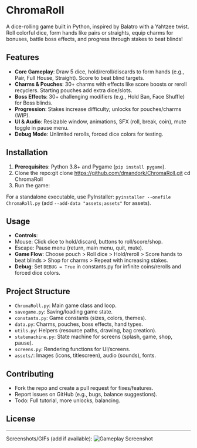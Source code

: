 # ChromaRoll

A dice-rolling game built in Python, inspired by Balatro with a Yahtzee twist. Roll colorful dice, form hands like pairs or straights, equip charms for bonuses, battle boss effects, and progress through stakes to beat blinds!

## Features
- **Core Gameplay**: Draw 5 dice, hold/reroll/discards to form hands (e.g., Pair, Full House, Straight). Score to beat blind targets.
- **Charms & Pouches**: 30+ charms with effects like score boosts or reroll recyclers. Starting pouches add extra dice/slots.
- **Boss Effects**: 30+ challenging modifiers (e.g., Hold Ban, Face Shuffle) for Boss blinds.
- **Progression**: Stakes increase difficulty; unlocks for pouches/charms (WIP).
- **UI & Audio**: Resizable window, animations, SFX (roll, break, coin), mute toggle in pause menu.
- **Debug Mode**: Unlimited rerolls, forced dice colors for testing.

## Installation
1. **Prerequisites**: Python 3.8+ and Pygame (`pip install pygame`).
2. Clone the repo:git clone https://github.com/dmandork/ChromaRoll.git
cd ChromaRoll
3. Run the game:

For a standalone executable, use PyInstaller: `pyinstaller --onefile ChromaRoll.py` (add `--add-data "assets;assets"` for assets).

## Usage
- **Controls**:
- Mouse: Click dice to hold/discard, buttons to roll/score/shop.
- Escape: Pause menu (return, main menu, quit, mute).
- **Game Flow**: Choose pouch > Roll dice > Hold/reroll > Score hands to beat blinds > Shop for charms > Repeat with increasing stakes.
- **Debug**: Set `DEBUG = True` in constants.py for infinite coins/rerolls and forced dice colors.

## Project Structure
- `ChromaRoll.py`: Main game class and loop.
- `savegame.py`: Saving/loading game state.
- `constants.py`: Game constants (sizes, colors, themes).
- `data.py`: Charms, pouches, boss effects, hand types.
- `utils.py`: Helpers (resource paths, drawing, bag creation).
- `statemachine.py`: State machine for screens (splash, game, shop, pause).
- `screens.py`: Rendering functions for UI/screens.
- `assets/`: Images (icons, titlescreen), audio (sounds), fonts.

## Contributing
- Fork the repo and create a pull request for fixes/features.
- Report issues on GitHub (e.g., bugs, balance suggestions).
- Todo: Full tutorial, more unlocks, balancing.

## License


---

Screenshots/GIFs (add if available):
![Gameplay Screenshot](path/to/screenshot.png)
